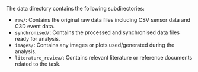 The data directory contains the following subdirectories:
- `raw/`: Contains the original raw data files including CSV sensor data and C3D event data.
- `synchronised/`: Contains the processed and synchronised data files ready for analysis.
- `images/`: Contains any images or plots used/generated during the analysis.
- `literature_review/`: Contains relevant literature or reference documents related to the task.